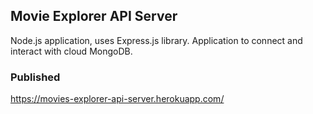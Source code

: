 ## Movie Explorer API Server
 Node.js application, uses Express.js library.
 Application to connect and interact with cloud MongoDB.
 
 ### Published
 https://movies-explorer-api-server.herokuapp.com/
